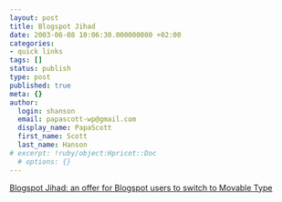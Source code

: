 ```yaml
---
layout: post
title: Blogspot Jihad
date: 2003-06-08 10:06:30.000000000 +02:00
categories:
- quick links
tags: []
status: publish
type: post
published: true
meta: {}
author:
  login: shanson
  email: papascott-wp@gmail.com
  display_name: PapaScott
  first_name: Scott
  last_name: Hanson
# excerpt: !ruby/object:Hpricot::Doc
  # options: {}
---
```

<p><a title="Blogspotters, cast off your chains and get permalinks that work!" href="http://www.deanesmay.com/archives/001469.html#001469">Blogspot Jihad:  an offer for Blogspot users to switch to Movable Type</a></p>
